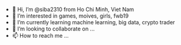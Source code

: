 - 👋 Hi, I’m @siba2310 from Ho Chi Minh, Viet Nam
- 👀 I’m interested in games, moives, girls, fwb19
- 🌱 I’m currently learning machine learning, big data, crypto trader
- 💞️ I’m looking to collaborate on ...
- 📫 How to reach me ...

<!---
siba2310/siba2310 is a ✨ special ✨ repository because its `README.md` (this file) appears on your GitHub profile.
You can click the Preview link to take a look at your changes.
--->
